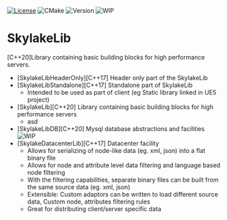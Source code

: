 [![License](https://img.shields.io/badge/License-Apache_2.0-blue.svg)](https://opensource.org/licenses/Apache-2.0) ![CMake](https://github.com/balannarcis96/SkylakeLib/actions/workflows/cmake.yml/badge.svg?branch=main) ![Version](https://img.shields.io/badge/Version-v1.0.0.alpha-blue)
![WIP](https://img.shields.io/static/v1?label=WorkInProgress&message=WIP&color=yellow)
# SkylakeLib 
[C++20]Library containing basic building blocks for high performance servers.

- [SkylakeLibHeaderOnly][C++17] Header only part of the SkylakeLib
- [SkylakeLibStandalone][C++17] Standalone part of SkylakeLib
    - Intended to be used as part of client (eg Static library linked in UE5 project)
- [SkylakeLib][C++20] Library containing basic building blocks for high performance servers
   - asd
- [SkylakeLibDB][C++20] Mysql database abstractions and facilities ![WIP](https://img.shields.io/static/v1?label=WorkInProgress&message=WIP&color=yellow)
- [SkylakeDatacenterLib][C++17] Datacenter facility
   - Allows for serializing of node-like data (eg. xml, json) into a flat binary file
   - Allows for node and attribute level data filtering and language based node filtering
   - With the filtering capabilities, separate binary files can be built from the same source data (eg. xml, json)
   - Extensible: Custom adaptors can be written to load different source data, Custom node, attributes filtering rules
   - Great for distributing client/server specific data
